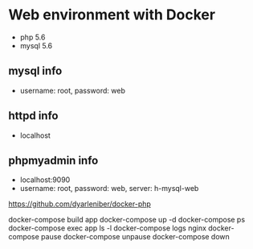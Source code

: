 # Web environment with Docker
* php 5.6
* mysql 5.6
## mysql info
* username: root, password: web
## httpd info
* localhost
## phpmyadmin info
* localhost:9090
* username: root, password: web, server: h-mysql-web


https://github.com/dyarleniber/docker-php

docker-compose build app
docker-compose up -d
docker-compose ps
docker-compose exec app ls -l
docker-compose logs nginx
docker-compose pause
docker-compose unpause
docker-compose down